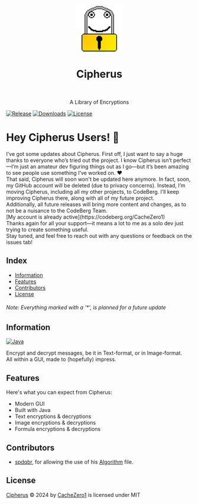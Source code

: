 <p align="center">
  <img src="./src/images/icon_128px.png" width="128"/>
</p>

<h1 align="center"> Cipherus </h1> <br>

<p align="center">
  A Library of Encryptions
</p>

[![Release](https://img.shields.io/github/release/CacheZero1/Cipherus.svg)]()
[![Downloads](https://img.shields.io/github/downloads/CacheZero1/Cipherus/total.svg)]()
[![License](https://img.shields.io/github/license/CacheZero1/Cipherus.svg)]()

<h1>Hey Cipherus Users! 👋</h1>
I’ve got some updates about Cipherus. First off, I just want to say a huge thanks to everyone who’s tried out the project. I know Cipherus isn’t perfect—I’m just an amateur dev figuring things out as I go—but it’s been amazing to see people use something I’ve worked on. ❤️<br />
That said, Cipherus will soon won't be updated here anymore. In fact, soon, my GitHub account will be deleted (due to privacy concerns). Instead, I’m moving Cipherus, including all my other projects, to CodeBerg. I’ll keep improving Cipherus there, along with all of my future project.<br />
Additionally, all future releases will bring more content and changes, as to not be a nuisance to the CodeBerg Team. <br />
[My account is already active](https://codeberg.org/CacheZero1) <br />
Thanks again for all your support—it means a lot to me as a solo dev just trying to create something useful.<br />
Stay tuned, and feel free to reach out with any questions or feedback on the issues tab!

## Index

- [Information](#information)
- [Features](#features)
- [Contributors](#contributors)
- [License](#license)

<h6> Note: Everything marked with a '*', is planned for a future update <h6>


## Information

[![Java](https://img.shields.io/badge/Java-ED8B00?style=for-the-badge&logo=openjdk&logoColor=white)](https://www.java.com/)

Encrypt and decrypt messages, be it in Text-format, or in Image-format. <br>
All within a GUI, made to (hopefully) impress.


## Features

Here's what you can expect from Cipherus:

* Modern GUI
* Built with Java
* Text encryptions & decryptions
* Image encryptions & decryptions
* Formula encryptions & decryptions


## Contributors

* [spdqbr](https://github.com/spdqbr), for allowing the use of his [Algorithm](https://github.com/CacheZero1/Cipherus/blob/master/src/euorg/nuvoprojects/cachezero1/Algorithm.java) file.


## License

[Cipherus](https://github.com/CacheZero1/Cipherus) © 2024 by [CacheZero1](https://github.com/CacheZero1) is licensed under MIT
